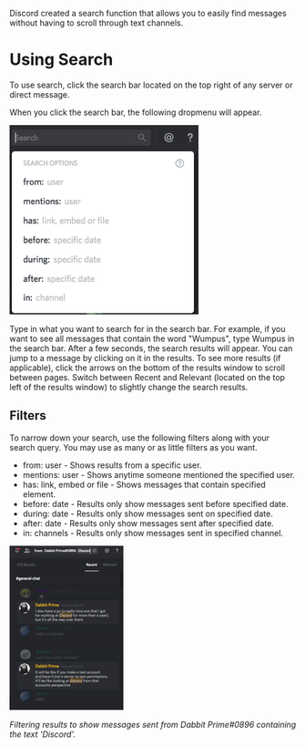<!-- TITLE: Search -->

Discord created a search function that allows you to easily find messages without having to scroll through text channels.
# Using Search
To use search, click the search bar located on the top right of any server or direct message.

When you click the search bar, the following dropmenu will appear.

![Search 1](/uploads/search/search-1.png "Search 1")

Type in what you want to search for in the search bar. For example, if you want to see all messages that contain the word "Wumpus", type Wumpus in the search bar. After a few seconds, the search results will appear. You can jump to a message by clicking on it in the results. To see more results (if applicable), click the arrows on the bottom of the results window to scroll between pages. Switch between Recent and Relevant (located on the top left of the results window) to slightly change the search results.
## Filters
To narrow down your search, use the following filters along with your search query. You may use as many or as little filters as you want.

* from: user - Shows results from a specific user.
* mentions: user - Shows anytime someone mentioned the specified user. 
* has: link, embed or file - Shows messages that contain specified element.
* before: date - Results only show messages sent before specified date.
* during: date - Results only show messages sent on specified date.
* after: date - Results only show messages sent after specified date.
* in: channels - Results only show messages sent in specified channel.

![Search 2](/uploads/search/search-2.png "Search 2")

*Filtering results to show messages sent from Dabbit Prime#0896 containing the text 'Discord'.*